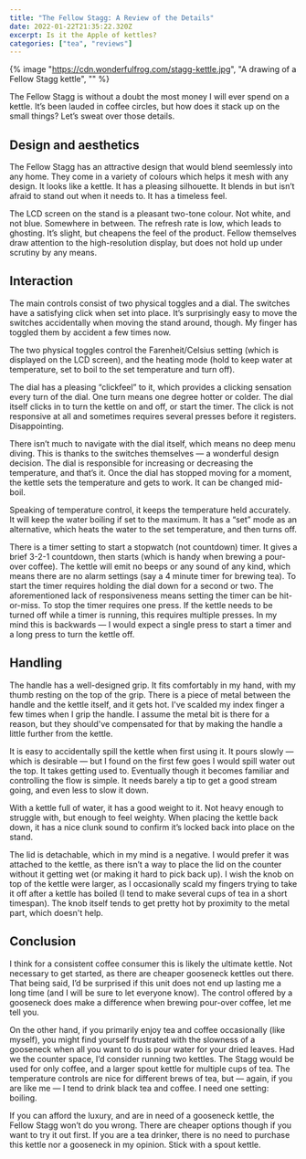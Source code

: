 ```yaml
---
title: "The Fellow Stagg: A Review of the Details"
date: 2022-01-22T21:35:22.320Z
excerpt: Is it the Apple of kettles?
categories: ["tea", "reviews"]
---
```


{% image "https://cdn.wonderfulfrog.com/stagg-kettle.jpg", "A drawing of a Fellow Stagg kettle", "" %}

The Fellow Stagg is without a doubt the most money I will ever spend on a kettle. It’s been lauded in coffee circles, but how does it stack up on the small things? Let’s sweat over those details.

## Design and aesthetics

The Fellow Stagg has an attractive design that would blend seemlessly into any home. They come in a variety of colours which helps it mesh with any design. It looks like a kettle. It has a pleasing silhouette. It blends in but isn’t afraid to stand out when it needs to. It has a timeless feel.

The LCD screen on the stand is a pleasant two-tone colour. Not white, and not blue. Somewhere in between. The refresh rate is low, which leads to ghosting. It’s slight, but cheapens the feel of the product. Fellow themselves draw attention to the high-resolution display, but does not hold up under scrutiny by any means.

## Interaction

The main controls consist of two physical toggles and a dial. The switches have a satisfying click when set into place. It’s surprisingly easy to move the switches accidentally when moving the stand around, though. My finger has toggled them by accident a few times now.

The two physical toggles control the Farenheit/Celsius setting (which is displayed on the LCD screen), and the heating mode (hold to keep water at temperature, set to boil to the set temperature and turn off).

The dial has a pleasing “clickfeel” to it, which provides a clicking sensation every turn of the dial. One turn means one degree hotter or colder. The dial itself clicks in to turn the kettle on and off, or start the timer. The click is not responsive at all and sometimes requires several presses before it registers. Disappointing.

There isn’t much to navigate with the dial itself, which means no deep menu diving. This is thanks to the switches themselves — a wonderful design decision. The dial is responsible for increasing or decreasing the temperature, and that’s it. Once the dial has stopped moving for a moment, the kettle sets the temperature and gets to work. It can be changed mid-boil.

Speaking of temperature control, it keeps the temperature held accurately. It will keep the water boiling if set to the maximum. It has a “set” mode as an alternative, which heats the water to the set temperature, and then turns off.

There is a timer setting to start a stopwatch (not countdown) timer. It gives a brief 3-2-1 countdown, then starts (which is handy when brewing a pour-over coffee). The kettle will emit no beeps or any sound of any kind, which means there are no alarm settings (say a 4 minute timer for brewing tea). To start the timer requires holding the dial down for a second or two. The aforementioned lack of responsiveness means setting the timer can be hit-or-miss. To stop the timer requires one press. If the kettle needs to be turned off while a timer is running, this requires multiple presses. In my mind this is backwards — I would expect a single press to start a timer and a long press to turn the kettle off.

## Handling

The handle has a well-designed grip. It fits comfortably in my hand, with my thumb resting on the top of the grip. There is a piece of metal between the handle and the kettle itself, and it gets hot. I've scalded my index finger a few times when I grip the handle. I assume the metal bit is there for a reason, but they should've compensated for that by making the handle a little further from the kettle.

It is easy to accidentally spill the kettle when first using it. It pours slowly — which is desirable — but I found on the first few goes I would spill water out the top. It takes getting used to. Eventually though it becomes familiar and controlling the flow is simple. It needs barely a tip to get a good stream going, and even less to slow it down.

With a kettle full of water, it has a good weight to it. Not heavy enough to struggle with, but enough to feel weighty. When placing the kettle back down, it has a nice clunk sound to confirm it’s locked back into place on the stand.

The lid is detachable, which in my mind is a negative. I would prefer it was attached to the kettle, as there isn’t a way to place the lid on the counter without it getting wet (or making it hard to pick back up). I wish the knob on top of the kettle were larger, as I occasionally scald my fingers trying to take it off after a kettle has boiled (I tend to make several cups of tea in a short timespan). The knob itself tends to get pretty hot by proximity to the metal part, which doesn't help.

## Conclusion

I think for a consistent coffee consumer this is likely the ultimate kettle. Not necessary to get started, as there are cheaper gooseneck kettles out there. That being said, I’d be surprised if this unit does not end up lasting me a long time (and I will be sure to let everyone know). The control offered by a gooseneck does make a difference when brewing pour-over coffee, let me tell you.

On the other hand, if you primarily enjoy tea and coffee occasionally (like myself), you might find yourself frustrated with the slowness of a gooseneck when all you want to do is pour water for your dried leaves. Had we the counter space, I’d consider running two kettles. The Stagg would be used for only coffee, and a larger spout kettle for multiple cups of tea. The temperature controls are nice for different brews of tea, but — again, if you are like me — I tend to drink black tea and coffee. I need one setting: boiling.

If you can afford the luxury, and are in need of a gooseneck kettle, the Fellow Stagg won’t do you wrong. There are cheaper options though if you want to try it out first. If you are a tea drinker, there is no need to purchase this kettle nor a gooseneck in my opinion. Stick with a spout kettle.
